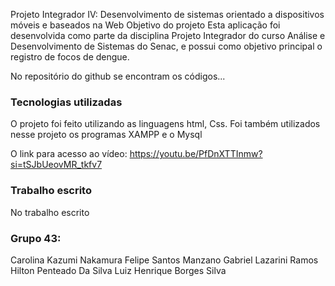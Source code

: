 Projeto Integrador IV: Desenvolvimento de sistemas orientado a dispositivos móveis e baseados na Web
Objetivo do projeto
Esta aplicação foi desenvolvida como parte da disciplina Projeto Integrador do curso Análise e Desenvolvimento de Sistemas do Senac, e possui como objetivo principal o registro de focos de dengue.

No repositório do github se encontram os códigos...

### Tecnologias utilizadas
O projeto foi feito utilizando as linguagens html, Css.
Foi também utilizados nesse projeto os programas XAMPP e o Mysql


O link para acesso ao vídeo: 
https://youtu.be/PfDnXTTInmw?si=tSJbUeovMR_tkfv7

### Trabalho escrito
No trabalho escrito

### Grupo 43:
Carolina Kazumi Nakamura
Felipe Santos Manzano
Gabriel Lazarini Ramos
Hilton Penteado Da Silva
Luiz Henrique Borges Silva

